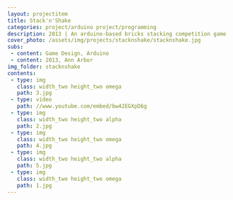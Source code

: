 ```yaml
---
layout: projectitem
title: Stack'n'Shake 
categories: project/arduino project/programming
description: 2013 | An arduino-based bricks stacking competition game 
cover_photo: /assets/img/projects/stacknshake/stacknshake.jpg
subs:
 - content: Game Design, Arduino
 - content: 2013, Ann Arbor
img_folder: stacknshake
contents:
 - type: img
   class: width_two height_two omega
   path: 3.jpg
 - type: video
   path: //www.youtube.com/embed/bw42EGXpD6g
 - type: img
   class: width_two height_two alpha
   path: 2.jpg
 - type: img
   class: width_two height_two omega 
   path: 4.jpg
 - type: img
   class: width_two height_two alpha
   path: 5.jpg
 - type: img
   class: width_two height_two omega 
   path: 1.jpg
---
```

